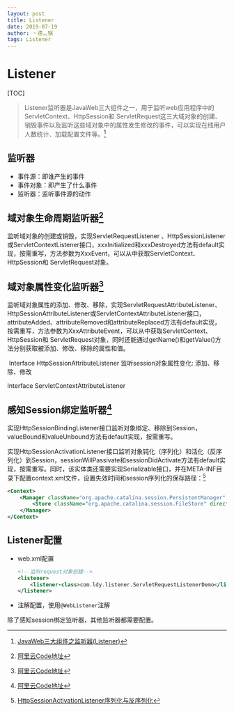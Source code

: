 ```yaml
---
layout: post
title: Listener
date: 2019-07-19
author: 丶德灬锅
tags: Listener
---
```


# Listener

[TOC]

> Listener监听器是JavaWeb三大组件之一，用于监听web应用程序中的ServletContext、HttpSession和 ServletRequest这三大域对象的创建、销毁事件以及监听这些域对象中的属性发生修改的事件，可以实现在线用户人数统计、加载配置文件等。[^1]

## 监听器

- 事件源：即谁产生的事件
- 事件对象：即产生了什么事件
- 监听器：监听事件源的动作

## 域对象生命周期监听器[^2]

监听域对象的创建或销毁，实现ServletRequestListener 、HttpSessionListener或ServletContextListener接口，xxxInitialized和xxxDestroyed方法有default实现，按需重写，方法参数为XxxEvent，可以从中获取ServletContext、HttpSession和 ServletRequest对象。

## 域对象属性变化监听器[^2]

监听域对象属性的添加、修改、移除，实现ServletRequestAttributeListener、HttpSessionAttributeListener或ServletContextAttributeListener接口，attributeAdded、attributeRemoved和attributeReplaced方法有default实现，按需重写，方法参数为XxxAttributeEvent，可以从中获取ServletContext、HttpSession和 ServletRequest对象，同时还能通过getName()和getValue()方法分别获取被添加、修改、移除的属性和值。

​         Interface HttpSessionAttributeListener    监听session对象属性变化: 添加、移除、修改

Interface ServletContextAttributeListener  

## 感知Session绑定监听器[^2]

实现HttpSessionBindingListener接口监听对象绑定、移除到Session，valueBound和valueUnbound方法有default实现，按需重写。

实现HttpSessionActivationListener接口监听对象钝化（序列化）和活化（反序列化）到Session，sessionWillPassivate和sessionDidActivate方法有default实现，按需重写。同时，该实体类还需要实现Serializable接口，并在META-INF目录下配置context.xml文件，设置失效时间和session序列化的保存路径：[^3]

```xml
<Context>
    <Manager className="org.apache.catalina.session.PersistentManager" maxIdleSwap="1">
        <Store className="org.apache.catalina.session.FileStore" directory="d:/session"/>
    </Manager>
</Context>
```

## Listener配置

- web.xml配置

  ```xml
  <!--监听request对象创建-->
  <listener>
      <listener-class>com.ldy.listener.ServletRequestListenerDemo</listener-class>
  </listener>
  ```

- 注解配置，使用`@WebListener`注解

除了感知session绑定监听器，其他监听器都需要配置。

[^1]: [JavaWeb三大组件之监听器(Listener)]([http://codingxiaxw.cn/2016/10/26/26-JavaWeb%E4%B8%89%E5%A4%A7%E7%BB%84%E4%BB%B6%E4%B9%8B%E7%9B%91%E5%90%AC%E5%99%A8/](http://codingxiaxw.cn/2016/10/26/26-JavaWeb三大组件之监听器/))
[^2]: [阿里云Code地址](https://code.aliyun.com/lideyu/j2ee/tree/master/src/main/java/com/ldy/listener)
[^3]: [HttpSessionActivationListener序列化与反序列化](https://www.cnblogs.com/caijh/p/7687514.html)